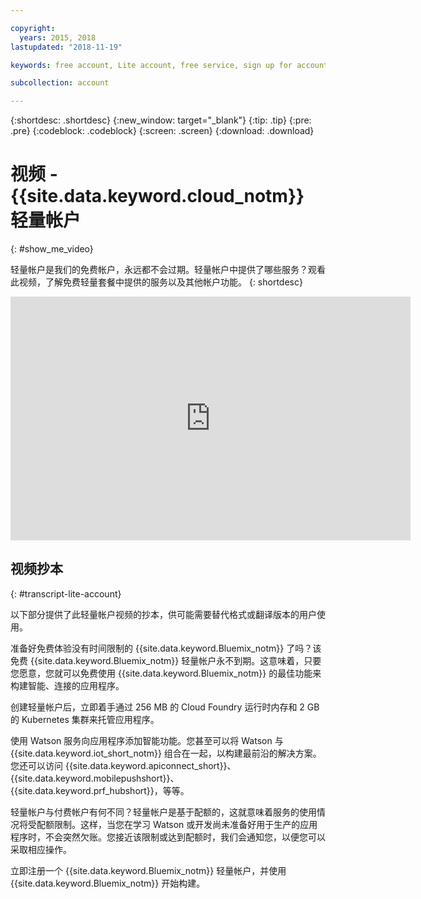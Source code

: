 ```yaml
---

copyright:
  years: 2015, 2018
lastupdated: "2018-11-19"

keywords: free account, Lite account, free service, sign up for account, Lite account video

subcollection: account

---
```


{:shortdesc: .shortdesc}
{:new_window: target="_blank"}
{:tip: .tip}
{:pre: .pre}
{:codeblock: .codeblock}
{:screen: .screen}
{:download: .download}

# 视频 - {{site.data.keyword.cloud_notm}} 轻量帐户
{: #show_me_video}

轻量帐户是我们的免费帐户，永远都不会过期。轻量帐户中提供了哪些服务？观看此视频，了解免费轻量套餐中提供的服务以及其他帐户功能。
{: shortdesc}

<p>
  <div class="embed-responsive embed-responsive-16by9">
    <iframe class="embed-responsive-item" id="youtubeplayer" title="IBM Cloud 轻量帐户" type="text/html" width="640" height="390" src="https://www.youtube.com/embed/0rMYXcbpHbI" frameborder="0" webkitallowfullscreen mozallowfullscreen allowfullscreen></iframe>
  </div>
</p>

## 视频抄本
{: #transcript-lite-account}

以下部分提供了此轻量帐户视频的抄本，供可能需要替代格式或翻译版本的用户使用。

准备好免费体验没有时间限制的 {{site.data.keyword.Bluemix_notm}} 了吗？该免费 {{site.data.keyword.Bluemix_notm}} 轻量帐户永不到期。这意味着，只要您愿意，您就可以免费使用 {{site.data.keyword.Bluemix_notm}} 的最佳功能来构建智能、连接的应用程序。

创建轻量帐户后，立即着手通过 256 MB 的 Cloud Foundry 运行时内存和 2 GB 的 Kubernetes 集群来托管应用程序。

使用 Watson 服务向应用程序添加智能功能。您甚至可以将 Watson 与 {{site.data.keyword.iot_short_notm}} 组合在一起，以构建最前沿的解决方案。您还可以访问 {{site.data.keyword.apiconnect_short}}、{{site.data.keyword.mobilepushshort}}、{{site.data.keyword.prf_hubshort}}，等等。

轻量帐户与付费帐户有何不同？轻量帐户是基于配额的，这就意味着服务的使用情况将受配额限制。这样，当您在学习 Watson 或开发尚未准备好用于生产的应用程序时，不会突然欠账。您接近该限制或达到配额时，我们会通知您，以便您可以采取相应操作。

立即注册一个 {{site.data.keyword.Bluemix_notm}} 轻量帐户，并使用 {{site.data.keyword.Bluemix_notm}} 开始构建。
